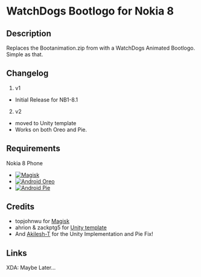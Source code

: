 # WatchDogs Bootlogo for Nokia 8
## Description
Replaces the Bootanimation.zip from with a WatchDogs Animated Bootlogo.
Simple as that.

## Changelog
1. v1
  * Initial Release for NB1-8.1
    
2. v2
  * moved to Unity template
  * Works on both Oreo and Pie.

## Requirements
Nokia 8 Phone
 * [![Magisk](https://img.shields.io/badge/Magisk-17%2B-00B39B.svg)](https://forum.xda-developers.com/apps/magisk/official-magisk-v7-universal-systemless-t3473445)
  * [![Android Oreo](https://img.shields.io/badge/Oreo-8.1.0-blue.svg)](https://www.android.com/versions/oreo-8-0/)
  * [![Android Pie](https://img.shields.io/badge/Pie-9-%23800080.svg)](https://www.android.com/versions/pie-9-0/)
  
## Credits
  * topjohnwu for [Magisk](https://github.com/topjohnwu/Magisk)
  * ahrion & zackptg5 for [Unity template](https://github.com/Zackptg5/Unity)
  * And [Akilesh-T](https://github.com/Akilesh-T) for the Unity Implementation and Pie Fix!
  
## Links
XDA:
Maybe Later...
